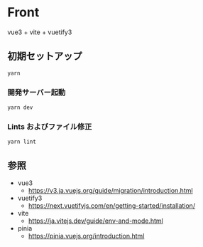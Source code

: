 # Front

vue3 + vite + vuetify3

## 初期セットアップ

```shell
yarn
```

### 開発サーバー起動

```shell
yarn dev
```

### Lints およびファイル修正

```shell
yarn lint
```

## 参照

- vue3
  - https://v3.ja.vuejs.org/guide/migration/introduction.html
- vuetify3
  - https://next.vuetifyjs.com/en/getting-started/installation/
- vite
  - https://ja.vitejs.dev/guide/env-and-mode.html
- pinia
  - https://pinia.vuejs.org/introduction.html

